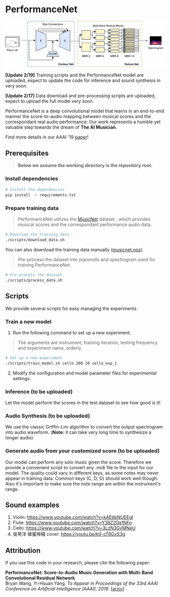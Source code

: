
# PerformanceNet


![Model image](https://github.com/bwang514/PerformanceNet/blob/master/model.jpg)

**[Update 2/19]** Training scripts and the PerformanceNet model are uploaded, expect to update the code for inference and sound synthesis in very soon. 

**[Update 2/17]** Data download and pre-processing scripts are uploaded, expect to upload the full model very soon. 

PerformanceNet is a deep convolutional model that learns in an end-to-end manner the score-to-audio mapping between musical scores and the correspondant real audio performance. Our work represents a humble yet valuable step towards the dream of **The AI Musician**.

Find more details in our AAAI '19 [paper](https://arxiv.org/abs/1811.04357)!


## Prerequisites

> __Below we assume the working directory is the repository root.__

### Install dependencies

  ```sh
  # Install the dependencies
  pip install -r requirements.txt
  ```

### Prepare training data

> PerformanceNet utilizes the [MusicNet](https://homes.cs.washington.edu/~thickstn/start.html) dataset
, which provides musical scores and the correspondant performance audio data.

```sh
# Download the training data
./scripts/download_data.sh
```
You can also download the training data manually
([musicnet.npz](https://homes.cs.washington.edu/~thickstn/media/musicnet.npz)).

> Pre-process the dataset into pianorolls and spectrogram used for training PerformanceNet.

```sh
# Pre-process the dataset
./scripts/process_data.sh
```
## Scripts

We provide several scripts for easy managing the experiments.

### Train a new model

1. Run the following command to set up a new experiment.

> The arguments are instrument, training iteration, testing frequency and experiment name, orderly.

   ```sh
   # Set up a new experiment
   ./scripts/train_model.sh cello 200 10 cello_exp_1
   ```

2. Modify the configuration and model parameter files for experimental settings.

### Inference (to be uploaded)

Let the model perform the scores in the test dataset to see how good is it!

### Audio Synthesis (to be uploaded)

We use the classic Griffin-Lim algorithm to convert the output spectrogram into audio waveform. (__Note:__ it can take very long time to synthesize a longer audio)

### Generate audio from your customized score (to be uploaded)

Our model can perform any solo music given the score. Therefore we provide a convenient script to convert any .midi file to the input for our model. The quality could vary in different keys, as some notes may never appear in training data. Common keys (C, D, G) should work well though. Also it's important to make sure the note range are within the instrument's range.

## Sound examples

1. Violin: https://www.youtube.com/watch?v=kAEbbNUEEgI
2. Flute: https://www.youtube.com/watch?v=Y38Z2De1NFo
3. Cello: https://www.youtube.com/watch?v=3LzN3GvMNeU
4. 吳萼洋 蜂蜜檸檬 cover: https://youtu.be/k0-cT6GxS3g

## Attribution

If you use this code in your research, please cite the following paper:

__PerformanceNet: Score-to-Audio Music Generation with Multi-Band Convolutional Residual Network__<br>
Bryan Wang, Yi-Hsuan Yang. _To Appear in Proceedings of the 33rd AAAI Conference on Artificial Intelligence (AAAI), 2019_. [[arxiv](https://arxiv.org/abs/1811.04357)]

